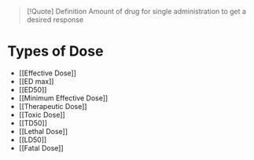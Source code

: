 
>[!Quote] Definition
>Amount of drug for single administration to get a desired response

# Types of Dose
- [[Effective Dose]]
- [[ED max]]
- [[ED50]]
- [[Minimum Effective Dose]]
- [[Therapeutic Dose]]
- [[Toxic Dose]]
- [[TD50]]
- [[Lethal Dose]]
- [[LD50]]
- [[Fatal Dose]]




